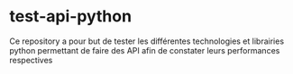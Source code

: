 # test-api-python

Ce repository a pour but de tester les différentes technologies et librairies python permettant de faire des API afin de constater leurs performances respectives

